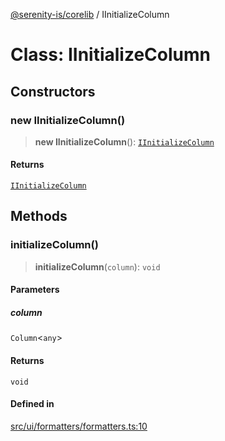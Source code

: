 [@serenity-is/corelib](../README.md) / IInitializeColumn

# Class: IInitializeColumn

## Constructors

### new IInitializeColumn()

> **new IInitializeColumn**(): [`IInitializeColumn`](IInitializeColumn.md)

#### Returns

[`IInitializeColumn`](IInitializeColumn.md)

## Methods

### initializeColumn()

> **initializeColumn**(`column`): `void`

#### Parameters

##### column

`Column`\<`any`\>

#### Returns

`void`

#### Defined in

[src/ui/formatters/formatters.ts:10](https://github.com/serenity-is/serenity/blob/master/packages/corelib/src/ui/formatters/formatters.ts#L10)
